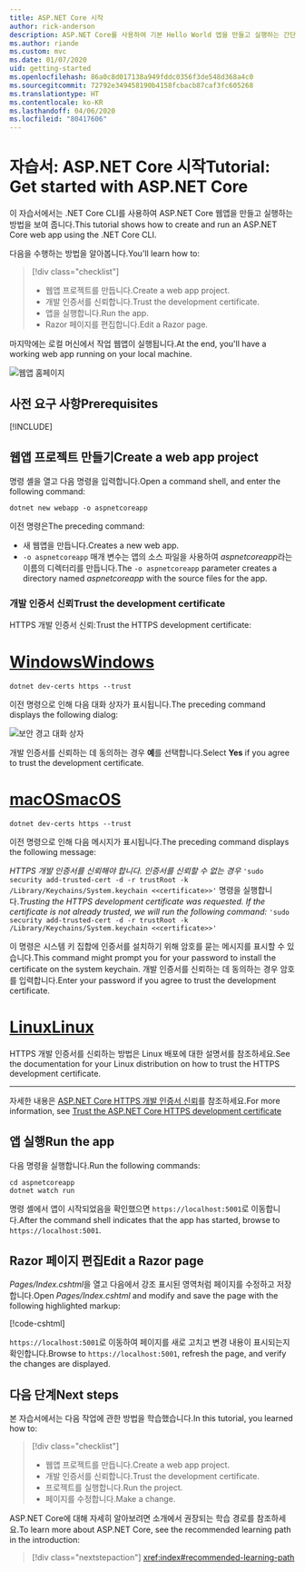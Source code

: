 ```yaml
---
title: ASP.NET Core 시작
author: rick-anderson
description: ASP.NET Core를 사용하여 기본 Hello World 앱을 만들고 실행하는 간단한 자습서입니다.
ms.author: riande
ms.custom: mvc
ms.date: 01/07/2020
uid: getting-started
ms.openlocfilehash: 86a0c8d017138a949fddc0356f3de548d368a4c0
ms.sourcegitcommit: 72792e349458190b4158fcbacb87caf3fc605268
ms.translationtype: HT
ms.contentlocale: ko-KR
ms.lasthandoff: 04/06/2020
ms.locfileid: "80417606"
---
```

# <a name="tutorial-get-started-with-aspnet-core"></a><span data-ttu-id="0a8c3-103">자습서: ASP.NET Core 시작</span><span class="sxs-lookup"><span data-stu-id="0a8c3-103">Tutorial: Get started with ASP.NET Core</span></span>

<span data-ttu-id="0a8c3-104">이 자습서에서는 .NET Core CLI를 사용하여 ASP.NET Core 웹앱을 만들고 실행하는 방법을 보여 줍니다.</span><span class="sxs-lookup"><span data-stu-id="0a8c3-104">This tutorial shows how to create and run an ASP.NET Core web app using the .NET Core CLI.</span></span>

<span data-ttu-id="0a8c3-105">다음을 수행하는 방법을 알아봅니다.</span><span class="sxs-lookup"><span data-stu-id="0a8c3-105">You'll learn how to:</span></span>

> [!div class="checklist"]
> * <span data-ttu-id="0a8c3-106">웹앱 프로젝트를 만듭니다.</span><span class="sxs-lookup"><span data-stu-id="0a8c3-106">Create a web app project.</span></span>
> * <span data-ttu-id="0a8c3-107">개발 인증서를 신뢰합니다.</span><span class="sxs-lookup"><span data-stu-id="0a8c3-107">Trust the development certificate.</span></span>
> * <span data-ttu-id="0a8c3-108">앱을 실행합니다.</span><span class="sxs-lookup"><span data-stu-id="0a8c3-108">Run the app.</span></span>
> * <span data-ttu-id="0a8c3-109">Razor 페이지를 편집합니다.</span><span class="sxs-lookup"><span data-stu-id="0a8c3-109">Edit a Razor page.</span></span>

<span data-ttu-id="0a8c3-110">마지막에는 로컬 머신에서 작업 웹앱이 실행됩니다.</span><span class="sxs-lookup"><span data-stu-id="0a8c3-110">At the end, you'll have a working web app running on your local machine.</span></span>

![웹앱 홈페이지](_static/home-page.png)

## <a name="prerequisites"></a><span data-ttu-id="0a8c3-112">사전 요구 사항</span><span class="sxs-lookup"><span data-stu-id="0a8c3-112">Prerequisites</span></span>

[!INCLUDE[](~/includes/3.1-SDK.md)]

## <a name="create-a-web-app-project"></a><span data-ttu-id="0a8c3-113">웹앱 프로젝트 만들기</span><span class="sxs-lookup"><span data-stu-id="0a8c3-113">Create a web app project</span></span>

<span data-ttu-id="0a8c3-114">명령 셸을 열고 다음 명령을 입력합니다.</span><span class="sxs-lookup"><span data-stu-id="0a8c3-114">Open a command shell, and enter the following command:</span></span>

```dotnetcli
dotnet new webapp -o aspnetcoreapp
```

<span data-ttu-id="0a8c3-115">이전 명령은</span><span class="sxs-lookup"><span data-stu-id="0a8c3-115">The preceding command:</span></span>

* <span data-ttu-id="0a8c3-116">새 웹앱을 만듭니다.</span><span class="sxs-lookup"><span data-stu-id="0a8c3-116">Creates a new web app.</span></span>  
* <span data-ttu-id="0a8c3-117">`-o aspnetcoreapp` 매개 변수는 앱의 소스 파일을 사용하여 *aspnetcoreapp*라는 이름의 디렉터리를 만듭니다.</span><span class="sxs-lookup"><span data-stu-id="0a8c3-117">The `-o aspnetcoreapp` parameter creates a directory named *aspnetcoreapp* with the source files for the app.</span></span>

### <a name="trust-the-development-certificate"></a><span data-ttu-id="0a8c3-118">개발 인증서 신뢰</span><span class="sxs-lookup"><span data-stu-id="0a8c3-118">Trust the development certificate</span></span>

<span data-ttu-id="0a8c3-119">HTTPS 개발 인증서 신뢰:</span><span class="sxs-lookup"><span data-stu-id="0a8c3-119">Trust the HTTPS development certificate:</span></span>

# <a name="windows"></a>[<span data-ttu-id="0a8c3-120">Windows</span><span class="sxs-lookup"><span data-stu-id="0a8c3-120">Windows</span></span>](#tab/windows)

```dotnetcli
dotnet dev-certs https --trust
```

<span data-ttu-id="0a8c3-121">이전 명령으로 인해 다음 대화 상자가 표시됩니다.</span><span class="sxs-lookup"><span data-stu-id="0a8c3-121">The preceding command displays the following dialog:</span></span>

![보안 경고 대화 상자](~/getting-started/_static/cert.png)

<span data-ttu-id="0a8c3-123">개발 인증서를 신뢰하는 데 동의하는 경우 **예**를 선택합니다.</span><span class="sxs-lookup"><span data-stu-id="0a8c3-123">Select **Yes** if you agree to trust the development certificate.</span></span>

# <a name="macos"></a>[<span data-ttu-id="0a8c3-124">macOS</span><span class="sxs-lookup"><span data-stu-id="0a8c3-124">macOS</span></span>](#tab/macos)

```dotnetcli
dotnet dev-certs https --trust
```

<span data-ttu-id="0a8c3-125">이전 명령으로 인해 다음 메시지가 표시됩니다.</span><span class="sxs-lookup"><span data-stu-id="0a8c3-125">The preceding command displays the following message:</span></span>

<span data-ttu-id="0a8c3-126">*HTTPS 개발 인증서를 신뢰해야 합니다. 인증서를 신뢰할 수 없는 경우*  `'sudo security add-trusted-cert -d -r trustRoot -k /Library/Keychains/System.keychain <<certificate>>'` 명령을 실행합니다.</span><span class="sxs-lookup"><span data-stu-id="0a8c3-126">*Trusting the HTTPS development certificate was requested. If the certificate is not already trusted, we will run the following command:* `'sudo security add-trusted-cert -d -r trustRoot -k /Library/Keychains/System.keychain <<certificate>>'`</span></span>

<span data-ttu-id="0a8c3-127">이 명령은 시스템 키 집합에 인증서를 설치하기 위해 암호를 묻는 메시지를 표시할 수 있습니다.</span><span class="sxs-lookup"><span data-stu-id="0a8c3-127">This command might prompt you for your password to install the certificate on the system keychain.</span></span> <span data-ttu-id="0a8c3-128">개발 인증서를 신뢰하는 데 동의하는 경우 암호를 입력합니다.</span><span class="sxs-lookup"><span data-stu-id="0a8c3-128">Enter your password if you agree to trust the development certificate.</span></span>

# <a name="linux"></a>[<span data-ttu-id="0a8c3-129">Linux</span><span class="sxs-lookup"><span data-stu-id="0a8c3-129">Linux</span></span>](#tab/linux)

<span data-ttu-id="0a8c3-130">HTTPS 개발 인증서를 신뢰하는 방법은 Linux 배포에 대한 설명서를 참조하세요.</span><span class="sxs-lookup"><span data-stu-id="0a8c3-130">See the documentation for your Linux distribution on how to trust the HTTPS development certificate.</span></span>

---

<span data-ttu-id="0a8c3-131">자세한 내용은 [ASP.NET Core HTTPS 개발 인증서 신뢰](xref:security/enforcing-ssl#trust-the-aspnet-core-https-development-certificate-on-windows-and-macos)를 참조하세요.</span><span class="sxs-lookup"><span data-stu-id="0a8c3-131">For more information, see [Trust the ASP.NET Core HTTPS development certificate](xref:security/enforcing-ssl#trust-the-aspnet-core-https-development-certificate-on-windows-and-macos)</span></span>

## <a name="run-the-app"></a><span data-ttu-id="0a8c3-132">앱 실행</span><span class="sxs-lookup"><span data-stu-id="0a8c3-132">Run the app</span></span>

<span data-ttu-id="0a8c3-133">다음 명령을 실행합니다.</span><span class="sxs-lookup"><span data-stu-id="0a8c3-133">Run the following commands:</span></span>

```dotnetcli
cd aspnetcoreapp
dotnet watch run
```

<span data-ttu-id="0a8c3-134">명령 셸에서 앱이 시작되었음을 확인했으면 `https://localhost:5001`로 이동합니다.</span><span class="sxs-lookup"><span data-stu-id="0a8c3-134">After the command shell indicates that the app has started, browse to `https://localhost:5001`.</span></span>

## <a name="edit-a-razor-page"></a><span data-ttu-id="0a8c3-135">Razor 페이지 편집</span><span class="sxs-lookup"><span data-stu-id="0a8c3-135">Edit a Razor page</span></span>

<span data-ttu-id="0a8c3-136">*Pages/Index.cshtml*을 열고 다음에서 강조 표시된 영역처럼 페이지를 수정하고 저장합니다.</span><span class="sxs-lookup"><span data-stu-id="0a8c3-136">Open *Pages/Index.cshtml* and modify and save the page with the following highlighted markup:</span></span>

[!code-cshtml[](sample/index.cshtml?highlight=9)]

<span data-ttu-id="0a8c3-137">`https://localhost:5001`로 이동하여 페이지를 새로 고치고 변경 내용이 표시되는지 확인합니다.</span><span class="sxs-lookup"><span data-stu-id="0a8c3-137">Browse to `https://localhost:5001`, refresh the page, and verify the changes are displayed.</span></span>

## <a name="next-steps"></a><span data-ttu-id="0a8c3-138">다음 단계</span><span class="sxs-lookup"><span data-stu-id="0a8c3-138">Next steps</span></span>

<span data-ttu-id="0a8c3-139">본 자습서에서는 다음 작업에 관한 방법을 학습했습니다.</span><span class="sxs-lookup"><span data-stu-id="0a8c3-139">In this tutorial, you learned how to:</span></span>

> [!div class="checklist"]
> * <span data-ttu-id="0a8c3-140">웹앱 프로젝트를 만듭니다.</span><span class="sxs-lookup"><span data-stu-id="0a8c3-140">Create a web app project.</span></span>
> * <span data-ttu-id="0a8c3-141">개발 인증서를 신뢰합니다.</span><span class="sxs-lookup"><span data-stu-id="0a8c3-141">Trust the development certificate.</span></span>
> * <span data-ttu-id="0a8c3-142">프로젝트를 실행합니다.</span><span class="sxs-lookup"><span data-stu-id="0a8c3-142">Run the project.</span></span>
> * <span data-ttu-id="0a8c3-143">페이지를 수정합니다.</span><span class="sxs-lookup"><span data-stu-id="0a8c3-143">Make a change.</span></span>

<span data-ttu-id="0a8c3-144">ASP.NET Core에 대해 자세히 알아보려면 소개에서 권장되는 학습 경로를 참조하세요.</span><span class="sxs-lookup"><span data-stu-id="0a8c3-144">To learn more about ASP.NET Core, see the recommended learning path in the introduction:</span></span>

> [!div class="nextstepaction"]
> <xref:index#recommended-learning-path>
